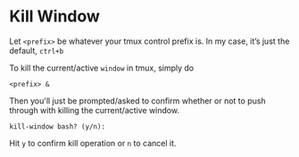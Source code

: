 # Kill Window

Let `<prefix>` be whatever your tmux control prefix is. In my case, it’s just the default, `ctrl+b`

To kill the current/active `window` in tmux, simply do
```
<prefix> &
```
Then you'll just be prompted/asked to confirm whether or not to push through with killing the current/active window.

`kill-window bash? (y/n): `

Hit `y` to confirm kill operation or `n` to cancel it.